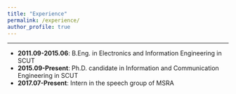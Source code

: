 ```yaml
---
title: "Experience"
permalink: /experience/
author_profile: true
---
```


------
  * **2011.09-2015.06**: B.Eng. in Electronics and Information Engineering in SCUT
  * **2015.09-Present**: Ph.D. candidate in Information and Communication Engineering in SCUT
  * **2017.07-Present**: Intern in the speech group of MSRA
